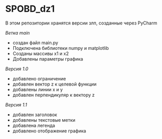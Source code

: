 # SPOBD_dz1
В этом репозитории хранятся версии злп, созданные через PyCharm

*Ветка main*

- создан файл main.py
- Подключена библиотеки numpy и matplotlib
- Созданы массивы x1 и x2
- Добавлены параметры графика

*Версия 1.0*

- добавлено ограничение
- добавлен вектор z к целевой функции
- добавлены линии x и y
- добавлен перпендикуляр к вектору z

*Версия 1.1*

- добавлен заголовок
- добавлены текстовые метки 
- добавлена легенда
- добавлено отображение графика

